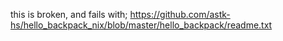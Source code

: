 this is broken, and fails with;
https://github.com/astk-hs/hello_backpack_nix/blob/master/hello_backpack/readme.txt
